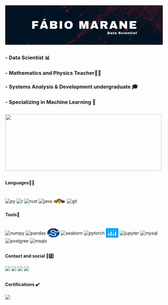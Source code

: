 # ![cover photo](https://github.com/maranefabio/maranefabio/blob/main/cover_photo/cover_image.png)

### - Data Scientist 📊
### - Mathematics and Physics Teacher👨‍🏫
### - Systems Analysis & Development undergraduate 🎓
### - Specializing in Machine Learning 🤖

##

<a href="https://github.com/anuraghazra/github-readme-stats">
  <img height="180" width="500" align = "center" src="https://github-readme-stats.vercel.app/api?username=maranefabio&count_private=true&theme=transparent&show_icons=true" />
</a>

##

#### Languages👨‍💻  
<div style="display: inline_block"><br>
  <img align="center" alt="py" height="30" width="40" src="https://cdn.jsdelivr.net/gh/devicons/devicon/icons/python/python-original.svg">
  <img align="center" alt="r" height="30" width="40" src="https://cdn.jsdelivr.net/gh/devicons/devicon/icons/r/r-original.svg">
  <img align="center" alt="rust" height="30" width="40" src="https://cdn.jsdelivr.net/gh/devicons/devicon/icons/rust/rust-plain.svg">
  <img align="center" alt="java" height="30" width="40" src="https://cdn.jsdelivr.net/gh/devicons/devicon/icons/java/java-original.svg">
  <img align="center" alt="vba" height="30" width="40" src="https://github.com/maranefabio/maranefabio/blob/main/icons/vba.svg">
  <img align="center" alt="git" height="30" width="40" src="https://cdn.jsdelivr.net/gh/devicons/devicon/icons/git/git-original.svg">
</div>

#### Tools🔨
<div style="display: inline_block"><br>
  <img align="center" alt="numpy" height="30" width="40" src="https://cdn.jsdelivr.net/gh/devicons/devicon/icons/numpy/numpy-original.svg">
  <img align="center" alt="pandas" height="30" width="40" src="https://cdn.jsdelivr.net/gh/devicons/devicon/icons/pandas/pandas-original.svg">
  <img align="center" alt="scipy" height="30" width="40" src="https://github.com/maranefabio/maranefabio/blob/main/icons/scipy.svg">
  <img align="center" alt="seaborn" height="30" width="40" src="https://seaborn.pydata.org/_images/logo-mark-lightbg.svg">
  <img align="center" alt="pytorch" height="30" width="40" src="https://cdn.jsdelivr.net/gh/devicons/devicon/icons/pytorch/pytorch-original.svg">
  <img align="center" alt="plotly" height="30" width="40" src="https://github.com/maranefabio/maranefabio/blob/main/icons/plotly.svg">
  <img align="center" alt="jupyter" height="30" width="40" src="https://cdn.jsdelivr.net/gh/devicons/devicon/icons/jupyter/jupyter-original-wordmark.svg">
  <img align="center" alt="mysql" height="30" width="40" src="https://cdn.jsdelivr.net/gh/devicons/devicon/icons/mysql/mysql-original.svg">
  <img align="center" alt="postgree" height="30" width="40" src="https://cdn.jsdelivr.net/gh/devicons/devicon/icons/postgresql/postgresql-original.svg">
  <img align="center" alt="msqls" height="30" width="40" src="https://cdn.jsdelivr.net/gh/devicons/devicon/icons/microsoftsqlserver/microsoftsqlserver-plain.svg">
</div>

##

#### Contact and social 📧#️⃣
<div> 
  <a href = "mailto:fabiomarane@gmail.com"><img src="https://img.shields.io/badge/Gmail-D14836?style=for-the-badge&logo=gmail&logoColor=white"></a>
  <a href="https://www.linkedin.com/in/maranefabio" target="_blank"><img src="https://img.shields.io/badge/-LinkedIn-%230077B5?style=for-the-badge&logo=linkedin&logoColor=white" target="_blank"></a> 
  <a href="https://stackoverflow.com/users/20262897/fábio-marane" target="_blank"><img src="https://img.shields.io/badge/Stack_Overflow-FE7A16?style=for-the-badge&logo=stack-overflow&logoColor=white"></a>
  <a href="fbiomarane"><img src="https://img.shields.io/badge/Kaggle-20BEFF?style=for-the-badge&logo=Kaggle&logoColor=white"></a>
</div>

##

#### Certifications ✔️
<div> 
  <a href="https://drive.google.com/drive/u/0/folders/1l8Wk8onFe6XPPS4wExgdy9wvab_IaqZF" target="_blank"><img src="https://img.shields.io/badge/Google%20Drive-4285F4?style=for-the-badge&logo=googledrive&logoColor=white"></a> 
</div>
